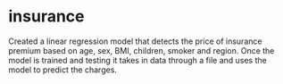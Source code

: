 # insurance
Created a linear regression model that detects the price of insurance premium based on age, sex, BMI, children, smoker  and region. Once the model is trained and testing it takes in data through a file and uses the model to predict the charges.
